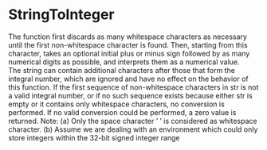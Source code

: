 # StringToInteger
The function first discards as many whitespace characters as necessary
until the first non-whitespace character is found. Then, starting from
this character, takes an optional initial plus or minus sign followed by as
many numerical digits as possible, and interprets them as a numerical
value.<br>
The string can contain additional characters after those that form the
integral number, which are ignored and have no effect on the behavior
of this function.
If the first sequence of non-whitespace characters in str is not a valid
integral number, or if no such sequence exists because either str is empty
or it contains only whitespace characters, no conversion is performed.
If no valid conversion could be performed, a zero value is returned.
Note:
(a) Only the space character ’ ’ is considered as whitespace character.
(b) Assume we are dealing with an environment which could only
store integers within the 32-bit signed integer range

